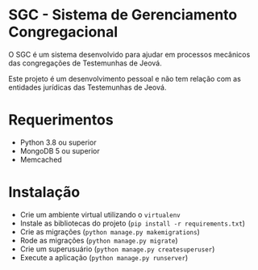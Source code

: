 # SGC - Sistema de Gerenciamento Congregacional

O SGC é um sistema desenvolvido para ajudar em processos mecânicos das congregações de Testemunhas de Jeová.

Este projeto é um desenvolvimento pessoal e não tem relação com as entidades jurídicas das Testemunhas de Jeová.

# Requerimentos

- Python 3.8 ou superior
- MongoDB 5 ou superior
- Memcached

# Instalação

- Crie um ambiente virtual utilizando o `virtualenv`
- Instale as bibliotecas do projeto (`pip install -r requirements.txt`)
- Crie as migrações (`python manage.py makemigrations`)
- Rode as migrações (`python manage.py migrate`)
- Crie um superusuário (`python manage.py createsuperuser`)
- Execute a aplicação (`python manage.py runserver`)
